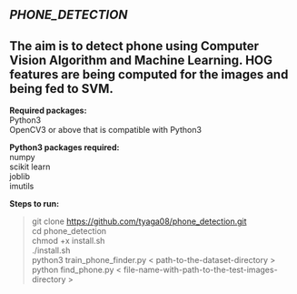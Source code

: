 ## ***PHONE_DETECTION***

## The aim is to detect phone using Computer Vision Algorithm and Machine Learning. HOG features are being computed for the images and being fed to SVM.  
  
**Required packages:**  
Python3  
OpenCV3 or above that is compatible with Python3  
  
**Python3 packages required:**  
numpy  
scikit learn  
joblib  
imutils  
  
**Steps to run:**  
>git clone https://github.com/tyaga08/phone_detection.git  
cd phone_detection  
chmod +x install.sh  
./install.sh  
python3 train_phone_finder.py < path-to-the-dataset-directory >  
python find_phone.py < file-name-with-path-to-the-test-images-directory >  
  
  
